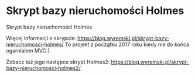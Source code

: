 # Skrypt bazy nieruchomości Holmes
Skrypt bazy nieruchomości Holmes
 
Więcej informacji o skrypcie: https://blog.wyremski.pl/skrypt-bazy-nieruchomosci-holmes/
To projekt z początku 2017 roku kiedy nie do końca ogarnialem MVC:)

Zobacz też jego następce skrypt Holmes2: https://blog.wyremski.pl/skrypt-bazy-nieruchomosci-holmes2/


